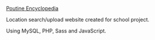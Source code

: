 [Poutine Encyclopedia](https://4ww3.colingillespie.xyz/)

Location search/upload website created for school project.

Using MySQL, PHP, Sass and JavaScript.